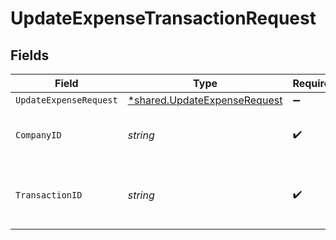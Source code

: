 # UpdateExpenseTransactionRequest


## Fields

| Field                                                                       | Type                                                                        | Required                                                                    | Description                                                                 | Example                                                                     |
| --------------------------------------------------------------------------- | --------------------------------------------------------------------------- | --------------------------------------------------------------------------- | --------------------------------------------------------------------------- | --------------------------------------------------------------------------- |
| `UpdateExpenseRequest`                                                      | [*shared.UpdateExpenseRequest](../../models/shared/updateexpenserequest.md) | :heavy_minus_sign:                                                          | N/A                                                                         |                                                                             |
| `CompanyID`                                                                 | *string*                                                                    | :heavy_check_mark:                                                          | N/A                                                                         | 8a210b68-6988-11ed-a1eb-0242ac120002                                        |
| `TransactionID`                                                             | *string*                                                                    | :heavy_check_mark:                                                          | The unique identifier for your SMB's transaction.                           | 336694d8-2dca-4cb5-a28d-3ccb83e55eee                                        |